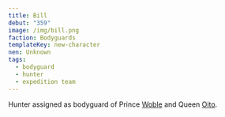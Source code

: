 ```yaml
---
title: Bill
debut: "359"
image: /img/bill.png
faction: Bodyguards
templateKey: new-character
nen: Unknown
tags:
  - bodyguard
  - hunter
  - expedition team
---
```


Hunter assigned as bodyguard of Prince [Woble](/character/woble/) and Queen [Oito](/character/oito/).
